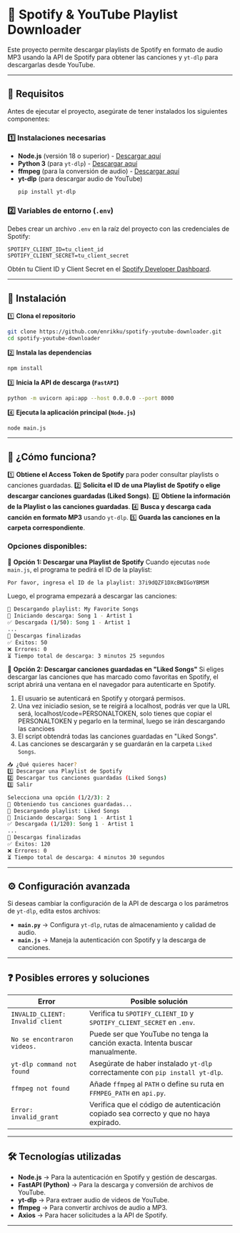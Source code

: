 # 🎵 Spotify & YouTube Playlist Downloader

Este proyecto permite descargar playlists de Spotify en formato de audio MP3 usando la API de Spotify para obtener las canciones y `yt-dlp` para descargarlas desde YouTube.

---

## 🚀 Requisitos

Antes de ejecutar el proyecto, asegúrate de tener instalados los siguientes componentes:

### **1️⃣ Instalaciones necesarias**
- **Node.js** (versión 18 o superior) - [Descargar aquí](https://nodejs.org/)
- **Python 3** (para `yt-dlp`) - [Descargar aquí](https://www.python.org/)
- **ffmpeg** (para la conversión de audio) - [Descargar aquí](https://ffmpeg.org/)
- **yt-dlp** (para descargar audio de YouTube)
  ```bash
  pip install yt-dlp
  ```

### **2️⃣ Variables de entorno (`.env`)**
Debes crear un archivo `.env` en la raíz del proyecto con las credenciales de Spotify:

```
SPOTIFY_CLIENT_ID=tu_client_id
SPOTIFY_CLIENT_SECRET=tu_client_secret
```

Obtén tu Client ID y Client Secret en el [Spotify Developer Dashboard](https://developer.spotify.com/dashboard).

---

## 🔧 Instalación

1️⃣ **Clona el repositorio**
```bash
git clone https://github.com/enrikku/spotify-youtube-downloader.git
cd spotify-youtube-downloader
```

2️⃣ **Instala las dependencias**
```bash
npm install
```

3️⃣ **Inicia la API de descarga (`FastAPI`)**
```bash
python -m uvicorn api:app --host 0.0.0.0 --port 8000
```

4️⃣ **Ejecuta la aplicación principal (`Node.js`)**
```bash
node main.js
```

---

## 📌 ¿Cómo funciona?

1️⃣ **Obtiene el Access Token de Spotify** para poder consultar playlists o canciones guardadas.
2️⃣ **Solicita el ID de una Playlist de Spotify o elige descargar canciones guardadas (Liked Songs)**.
3️⃣ **Obtiene la información de la Playlist o las canciones guardadas**.
4️⃣ **Busca y descarga cada canción en formato MP3** usando `yt-dlp`.
5️⃣ **Guarda las canciones en la carpeta correspondiente**.

### **Opciones disponibles:**

🔹 **Opción 1: Descargar una Playlist de Spotify**
Cuando ejecutas `node main.js`, el programa te pedirá el ID de la playlist:

```bash
Por favor, ingresa el ID de la playlist: 37i9dQZF1DXcBWIGoYBM5M
```

Luego, el programa empezará a descargar las canciones:

```bash
🎵 Descargando playlist: My Favorite Songs
🔄 Iniciando descarga: Song 1 - Artist 1
✅ Descargada (1/50): Song 1 - Artist 1
...
🎉 Descargas finalizadas
✅ Éxitos: 50
❌ Errores: 0
⏳ Tiempo total de descarga: 3 minutos 25 segundos
```

🔹 **Opción 2: Descargar canciones guardadas en "Liked Songs"**
Si eliges descargar las canciones que has marcado como favoritas en Spotify, el script abrirá una ventana en el navegador para autenticarte en Spotify.

1. El usuario se autenticará en Spotify y otorgará permisos.
2. Una vez iniciadio sesion, se te reigirá a localhost, podrás ver que la URL será, localhost/code=PERSONALTOKEN, solo tienes que copiar el PERSONALTOKEN y pegarlo en la terminal, luego se irán descargando las cancioes
3. El script obtendrá todas las canciones guardadas en "Liked Songs".
4. Las canciones se descargarán y se guardarán en la carpeta `Liked Songs`.

```bash
📥 ¿Qué quieres hacer?
1️⃣ Descargar una Playlist de Spotify
2️⃣ Descargar tus canciones guardadas (Liked Songs)
3️⃣ Salir

Selecciona una opción (1/2/3): 2
🔹 Obteniendo tus canciones guardadas...
🎵 Descargando playlist: Liked Songs
🔄 Iniciando descarga: Song 1 - Artist 1
✅ Descargada (1/120): Song 1 - Artist 1
...
🎉 Descargas finalizadas
✅ Éxitos: 120
❌ Errores: 0
⏳ Tiempo total de descarga: 4 minutos 30 segundos
```

---

## ⚙️ Configuración avanzada

Si deseas cambiar la configuración de la API de descarga o los parámetros de `yt-dlp`, edita estos archivos:

- **`main.py`** → Configura `yt-dlp`, rutas de almacenamiento y calidad de audio.
- **`main.js`** → Maneja la autenticación con Spotify y la descarga de canciones.

---

## ❓ Posibles errores y soluciones

| Error | Posible solución |
|-------|-----------------|
| `INVALID_CLIENT: Invalid client` | Verifica tu `SPOTIFY_CLIENT_ID` y `SPOTIFY_CLIENT_SECRET` en `.env`. |
| `No se encontraron videos.` | Puede ser que YouTube no tenga la canción exacta. Intenta buscar manualmente. |
| `yt-dlp command not found` | Asegúrate de haber instalado `yt-dlp` correctamente con `pip install yt-dlp`. |
| `ffmpeg not found` | Añade `ffmpeg` al `PATH` o define su ruta en `FFMPEG_PATH` en `api.py`. |
| `Error: invalid_grant` | Verifica que el código de autenticación copiado sea correcto y que no haya expirado. |

---

## 🛠 Tecnologías utilizadas

- **Node.js** → Para la autenticación en Spotify y gestión de descargas.
- **FastAPI (Python)** → Para la descarga y conversión de archivos de YouTube.
- **yt-dlp** → Para extraer audio de videos de YouTube.
- **ffmpeg** → Para convertir archivos de audio a MP3.
- **Axios** → Para hacer solicitudes a la API de Spotify.

---